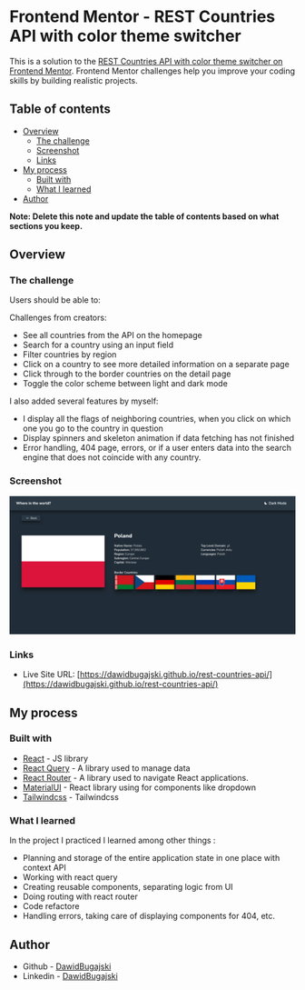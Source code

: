 # Frontend Mentor - REST Countries API with color theme switcher

This is a solution to the [REST Countries API with color theme switcher on Frontend Mentor](https://www.frontendmentor.io/challenges/rest-countries-api-with-color-theme-switcher-5cacc469fec04111f7b848ca/hub). Frontend Mentor challenges help you improve your coding skills by building realistic projects.

## Table of contents

- [Overview](#overview)
  - [The challenge](#the-challenge)
  - [Screenshot](#screenshot)
  - [Links](#links)
- [My process](#my-process)
  - [Built with](#built-with)
  - [What I learned](#what-i-learned)
- [Author](#author)

**Note: Delete this note and update the table of contents based on what sections you keep.**

## Overview

### The challenge

Users should be able to:

Challenges from creators:

- See all countries from the API on the homepage
- Search for a country using an input field
- Filter countries by region
- Click on a country to see more detailed information on a separate page
- Click through to the border countries on the detail page
- Toggle the color scheme between light and dark mode

I also added several features by myself:

- I display all the flags of neighboring countries, when you click on which one you go to the country in question
- Display spinners and skeleton animation if data fetching has not finished
- Error handling, 404 page, errors, or if a user enters data into the search engine that does not coincide with any country.

### Screenshot

![](./src/assets/views/page.png)

### Links

- Live Site URL: [https://dawidbugajski.github.io/rest-countries-api/](https://dawidbugajski.github.io/rest-countries-api/)

## My process

### Built with

- [React](https://reactjs.org/) - JS library
- [React Query](https://tanstack.com/query/latest/docs/react/overview/) - A library used to manage data
- [React Router](https://reactrouter.com/en/main) - A library used to navigate React applications.
- [MaterialUI](https://mui.com/material-ui/getting-started/overview/) - React library using for components like dropdown
- [Tailwindcss](https://tailwindcss.com/) - Tailwindcss

### What I learned

In the project I practiced I learned among other things :

- Planning and storage of the entire application state in one place with context API
- Working with react query
- Creating reusable components, separating logic from UI
- Doing routing with react router
- Code refactore
- Handling errors, taking care of displaying components for 404, etc.

## Author

- Github - [DawidBugajski](https://github.com/DawidBugajski)
- Linkedin - [DawidBugajski](https://www.linkedin.com/in/dawid-bugajski-1bb01519b/)
